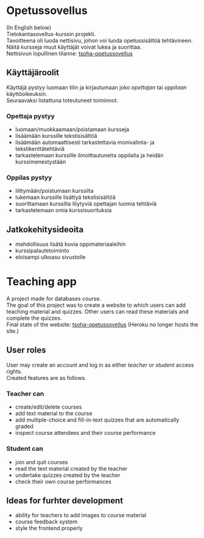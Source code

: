 # Opetussovellus
(In English below) \
Tietokantasovellus-kurssin projekti. \
Tavoitteena oli luoda nettisivu, johon voi luoda opetussisältöä tehtävineen. Näitä kursseja muut käyttäjät voivat lukea ja suorittaa. \
Nettisivun lopullinen tilanne: [tsoha-opetussovellus](https://tsoha-opetussovellus.herokuapp.com/)

## Käyttäjäroolit

Käyttäjä pystyy luomaan tilin ja kirjautumaan joko _opettajan_ tai _oppilaan_ käyttöoikeuksin. \
Seuraavaksi listattuna toteutuneet toiminnot.

### Opettaja pystyy
  - luomaan/muokkaamaan/poistamaan kursseja 
  - lisäämään kurssille tekstisisältöä 
  - lisäämään automaattisesti tarkastettavia monivalinta- ja tekstikenttätehtäviä
  - tarkastelemaan kurssille ilmoittautuneita oppilaita ja heidän kurssimenestystään

### Oppilas pystyy
  - liittymään/poistumaan kurssilta
  - lukemaan kurssille lisättyä tekstisisältöä
  - suorittamaan kurssilta löytyviä opettajan luomia tehtäviä
  - tarkastelemaan omia kurssisuorituksia

## Jatkokehitysideoita
  - mahdollisuus lisätä kuvia oppimateriaaleihin
  - kurssipalautetoiminto
  - eloisampi ulkoasu sivustolle

# Teaching app
A project made for databases course. \
The goal of this project was to create a website to which users can add teaching material and quizzes. Other users can read these materials and complete the quizzes. \
Final state of the website: [tsoha-opetussovellus](https://tsoha-opetussovellus.herokuapp.com/) (Heroku no longer hosts the site.)

## User roles

User may create an account and log in as either _teacher_ or _student_ access rights. \
Created features are as follows.

### Teacher can
  - create/edit/delete courses
  - add text material to the course
  - add multiple-choice and fill-in-text quizzes that are automatically graded
  - inspect course attendees and their course performance

### Student can
  - join and quit courses
  - read the text material created by the teacher
  - undertake quizzes created by the teacher
  - check their own course performances

## Ideas for furhter development
  - ability for teachers to add images to course material
  - course feedback system
  - style the frontend properly
